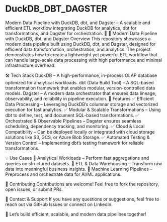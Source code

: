 # DuckDB_DBT_DAGSTER
Modern Data Pipeline with DuckDB, dbt, and Dagster – A scalable and efficient ETL workflow integrating DuckDB for analytics, dbt for transformations, and Dagster for orchestration. 🚀
🚀 Modern Data Pipeline with DuckDB, dbt, and Dagster
Overview
This repository showcases a modern data pipeline built using DuckDB, dbt, and Dagster, designed for efficient data transformation, orchestration, and analytics. The project demonstrates how to create a lightweight yet powerful ETL workflow that can handle large-scale data processing with high performance and minimal infrastructure overhead.

🛠️ Tech Stack
DuckDB – A high-performance, in-process OLAP database optimized for analytical workloads.
dbt (Data Build Tool) – A SQL-based transformation framework that enables modular, version-controlled data models.
Dagster – A modern data orchestrator that ensures data lineage, observability, and reliability in pipeline execution.
📌 Features
✅ Efficient Data Processing – Leveraging DuckDB’s columnar storage and vectorized execution for fast analytics.
✅ Modular & Scalable Transformations – Using dbt to define, test, and document SQL-based transformations.
✅ Orchestrated & Observable Pipelines – Dagster ensures seamless scheduling, dependency tracking, and monitoring.
✅ Cloud & Local Compatibility – Can be deployed locally or integrated with cloud storage solutions like S3, GCS, or Azure Blob Storage.
✅ Automated Testing & Version Control – Implementing dbt’s testing framework for reliable transformations.

💡 Use Cases
🔹 Analytical Workloads – Perform fast aggregations and queries on structured datasets.
🔹 ETL & Data Warehousing – Transform raw data into meaningful business insights.
🔹 Machine Learning Pipelines – Preprocess and orchestrate data for AI/ML applications.

📌 Contributing
Contributions are welcome! Feel free to fork the repository, open issues, or submit PRs.

📩 Contact & Support
If you have any questions or suggestions, feel free to reach out via GitHub Issues or connect on LinkedIn.

🚀 Let’s build efficient, scalable, and modern data pipelines together!

